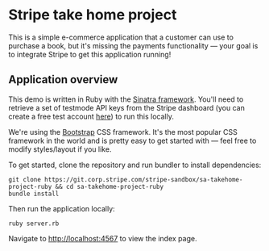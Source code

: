 # Stripe take home project

This is a simple e-commerce application that a customer can use to purchase a book, but it's missing the payments functionality —  your goal is to integrate Stripe to get this application running!

## Application overview

This demo is written in Ruby with the [Sinatra framework](http://sinatrarb.com/intro.html). You'll need to retrieve a set of testmode API keys from the Stripe dashboard (you can create a free test account [here](https://dashboard.stripe.com/register)) to run this locally.

We're using the [Bootstrap](https://getbootstrap.com/docs/4.6/getting-started/introduction/) CSS framework. It's the most popular CSS framework in the world and is pretty easy to get started with — feel free to modify styles/layout if you like. 

To get started, clone the repository and run bundler to install dependencies:

```
git clone https://git.corp.stripe.com/stripe-sandbox/sa-takehome-project-ruby && cd sa-takehome-project-ruby
bundle install
```

Then run the application locally:

```
ruby server.rb
```

Navigate to [http://localhost:4567](http://localhost:4567) to view the index page.